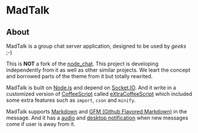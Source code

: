 MadTalk
=======


About
-----

MadTalk is a group chat server application, designed to be used by _geeks_ ;-)

This is **NOT** a fork of the [node_chat](https://github.com/ry/node_chat). This project is developing independently from it as well as other similar projects. We leart the concept and borrowed parts of the theme from it but totally rewrited.

MadTalk is built on [Node.js](http://nodejs.org/) and depend on [Socket.IO](http://socket.io/). And it write in a customized version of [CoffeeScript](https://github.com/jashkenas/coffee-script) called [eXtraCoffeeScript](https://github.com/yyfearth/coffee-script) which included some extra features such as `import`, `cson` and `minify`.

MadTalk supports [Markdown](http://daringfireball.net/projects/markdown/) and [GFM (Github Flavored Markdown)](http://github.github.com/github-flavored-markdown/) in the message. And it has a [audio](http://dev.w3.org/html5/spec/Overview.html#the-audio-element) and [desktop notification](http://www.w3.org/TR/notifications/) when new messages come if user is away from it.
